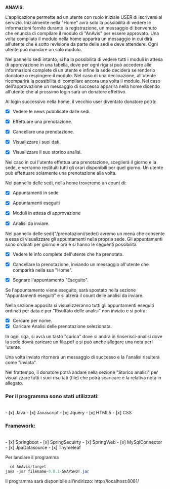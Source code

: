 <b>ANAVIS.</b>

<p>L'applicazione permette ad un utente con ruolo iniziale USER di iscriversi al servizio.
Inizialmente nella "Home" avrà solo la possibilità di vedere le informazioni fornite durante la registrazione, un messaggio di benvenuto che enuncia di compilare il modulo di "AnAvis" per essere approvato.
Una volta compilato il modulo nella home apparira un messaggio in cui dirà all'utente che è sotto revisione da parte delle sedi e deve attendere.
Ogni utente può mandare un solo modulo.

Nel pannello sedi intanto, si ha la possibilità di vedere tutti i moduli in attesa di approvazione in una tabella, dove per ogni riga si può accedere alle informazioni complete di un utente e infine la sede deciderà se renderlo donatore o respingere il modulo.
Nel caso di una declinazione, all'utente ricomparirà la possibilità di compilare ancora una volta il modulo.
Nel caso dell'approvazione un messaggio di successo apparirà nella home dicendo all'utente che al prossimo login sarà un donatore effettivo.


Al login successivo nella home, il vecchio user diventato donatore potrà:
- [x] Vedere le news pubblicate dalle sedi.
- [x] Effettuare una prenotazione.
- [x] Cancellare una prenotazione.
- [x] Visualizzare i suoi dati.
- [x] Visualizzare il suo storico analisi.


Nel caso in cui l'utente effettua una prenotazione, sceglierà il giorno e la sede, e verranno restituiti tutti gli orari disponibili per quel giorno.
Un utente può effettuare solamente una prenotazione alla volta.

Nel pannello delle sedi, nella home troveremo un count di:
- [x] Appuntamenti in sede
- [x] Appuntamenti eseguiti
- [x] Moduli in attesa di approvazione
- [x] Analisi da inviare.


Nel pannello delle sedi("/prenotazioni/sede/) avremo un menù che consente a essa di visualizzare gli appuntamenti nella propria sede.
Gli appuntamenti sono ordinati per giorno e ora e si hanno le seguenti possibilità:
- [x] Vedere le info complete dell'utente che ha prenotato.
- [x] Cancellare la prenotazione, inviando un messaggio all'utente che comparirà nella sua "Home".
- [x] Segnare l'appuntamento "Eseguito".





Se l'appuntamento viene eseguito, sarà spostato nella sezione "Appuntamenti eseguiti" e si alzerà il count delle analisi da inviare.

Nella sezione apposita si visualizzeranno tutti gli appuntamenti eseguiti ordinati per data e per "Risultato delle analisi" non inviato e si potra:

- [x] Cercare per nome.
- [x] Caricare Analisi delle prenotazione selezionata.

In ogni riga, si avrà un tasto "carica" dove si andrà in /inserisci-analisi dove la sede dovrà caricare un file.pdf e si può anche allegare una nota perl 'utente.

Una volta inviato ritornerà un messaggio di successo e la l'analisi risulterà come "inviata".

Nel frattempo, il donatore potrà andare nella sezione "Storico analisi" per visualizzare tutti i suoi risultati (file) che potrà scaricare e la relativa nota in allegato.</p>

<h3>Per il programma sono stati utilizzati:</h3><br>
- [x] Java
- [x] Javascript
- [x] Jquery
- [x] HTML5
- [x] CSS
<h3>Framework:</h3><br>
- [x] Springboot
- [x] SpringSecuirty
- [x] SpringWeb
- [x] MySqlConnector
- [x] JpaDatasource
- [x] Thymeleaf


Per lanciare il programma

```java
  cd AnAvis/target
java -jar filename-0.0.1-SNAPSHOT.jar
```


Il programma sarà disponibile all'indirizzo: http://localhost:8081/

